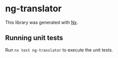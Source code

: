 # ng-translator

This library was generated with [Nx](https://nx.dev).

## Running unit tests

Run `nx test ng-translator` to execute the unit tests.

